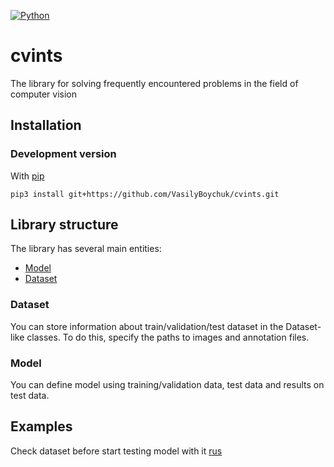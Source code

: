 [![Python](https://img.shields.io/badge/python-3.6-blue.svg)](https://python.org)


# cvints

The library for solving frequently encountered problems in the field of computer vision


## Installation

### Development version

With [pip](https://pip.pypa.io/en/stable/)
```
pip3 install git+https://github.com/VasilyBoychuk/cvints.git
```

## Library structure

The library has several main entities:

- [Model](https://github.com/VasilyBoychuk/cvints/blob/master/cvints/model.py)
- [Dataset](https://github.com/VasilyBoychuk/cvints/blob/master/cvints/dataset.py)

### Dataset

You can store information about train/validation/test dataset in the Dataset-like classes. 
To do this, specify the paths to images and annotation files. 

### Model 

You can define model using training/validation data, test data and results on test data.


## Examples

Check dataset before start testing model with it [rus](https://github.com/VasilyBoychuk/cvints/blob/master/examples/rus/Check%20dataset.ipynb) 